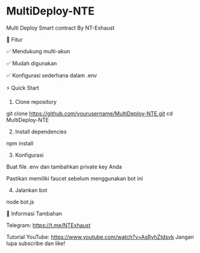 # MultiDeploy-NTE
Multi Deploy Smart contract By NT-Exhaust


🚀 Fitur

✅ Mendukung multi-akun

✅ Mudah digunakan

✅ Konfigurasi sederhana dalam .env


⚡ Quick Start

1. Clone repository

git clone https://github.com/yourusername/MultiDeploy-NTE.git
cd MultiDeploy-NTE

2. Install dependencies

npm install

3. Konfigurasi

Buat file .env dan tambahkan private key Anda

Pastikan memiliki faucet sebelum menggunakan bot ini


4. Jalankan bot

node bot.js

📢 Informasi Tambahan

Telegram: https://t.me/NTExhaust

Tutorial YouTube: https://www.youtube.com/watch?v=AsRyhZtdsvk
Jangan lupa subscribe dan like!



